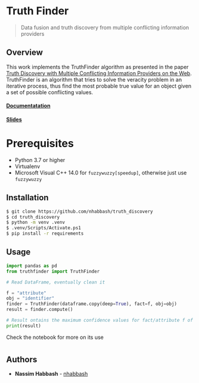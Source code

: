 # Truth Finder
> Data fusion and truth discovery from multiple conflicting information providers

## Overview
This work implements the TruthFinder algorithm as presented in the paper [Truth Discovery with Multiple Conflicting Information Providers on the Web](http://web.cs.ucla.edu/~yzsun/classes/2014Spring_CS7280/Papers/Trust/kdd07_xyin.pdf). TruthFinder is an algorithm that tries to solve the veracity problem in an iterative process, thus find the most probable true value for an object given a set of possible conflicting values.

#### [Documentatation](docs/report.pdf)
#### [Slides](docs/slides.pdf)

# Prerequisites
* Python 3.7 or higher
* Virtualenv
* Microsoft Visual C++ 14.0 for `fuzzywuzzy[speedup]`, otherwise just use `fuzzywuzzy`

## Installation
```sh
$ git clone https://github.com/nhabbash/truth_discovery
$ cd truth_discovery
$ python -m venv .venv
$ .venv/Scripts/Activate.ps1
$ pip install -r requirements
```

## Usage
```python
import pandas as pd
from truthfinder import TruthFinder

# Read DataFrame, eventually clean it

f = "attribute"
obj = "identifier"
finder = TruthFinder(dataframe.copy(deep=True), fact=f, obj=obj)
result = finder.compute()

# Result ontains the maximum confidence values for fact/attribute f of unique object obj
print(result) 
```
Check the notebook for more on its use
#
## Authors
* **Nassim Habbash** - [nhabbash](https://github.com/nhabbash)
